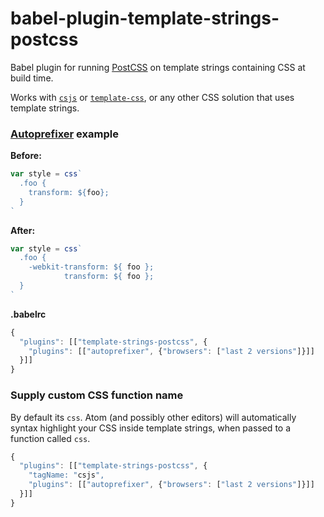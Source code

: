 # babel-plugin-template-strings-postcss

Babel plugin for running [PostCSS](https://github.com/postcss/postcss) on template strings containing CSS at build time.

Works with [`csjs`](https://github.com/rtsao/csjs) or  [`template-css`](https://github.com/arturi/template-css), or any other CSS solution that uses template strings.

### [Autoprefixer](https://github.com/postcss/autoprefixer) example

**Before:**
```javascript
var style = css`
  .foo {
    transform: ${foo};
  }
`
```

**After:**
```javascript
var style = css`
  .foo {
    -webkit-transform: ${ foo };
            transform: ${ foo };
  }
`
```

**.babelrc**
```javascript
{
  "plugins": [["template-strings-postcss", {
    "plugins": [["autoprefixer", {"browsers": ["last 2 versions"]}]]
  }]]
}
```

### Supply custom CSS function name

By default its `css`. Atom (and possibly other editors) will automatically syntax highlight your CSS inside template strings, when passed to a function called `css`.

```javascript
{
  "plugins": [["template-strings-postcss", {
    "tagName: "csjs",
    "plugins": [["autoprefixer", {"browsers": ["last 2 versions"]}]]
  }]]
}
```
